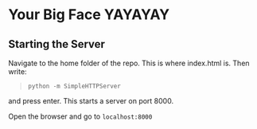 # Your Big Face YAYAYAY

## Starting the Server

Navigate to the home folder of the repo. This is where index.html is. Then
write:
>`python -m SimpleHTTPServer`

and press enter. This starts a server on port 8000.

Open the browser and go to `localhost:8000`

